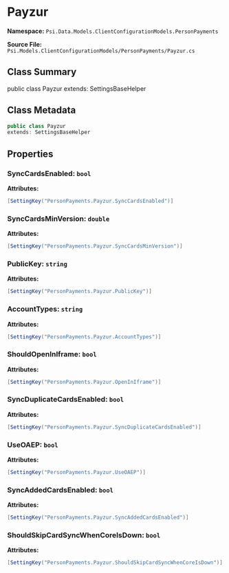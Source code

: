 # Payzur

**Namespace:** `Psi.Data.Models.ClientConfigurationModels.PersonPayments`

**Source File:** `Psi.Models.ClientConfigurationModels/PersonPayments/Payzur.cs`

## Class Summary

public class Payzur
extends: SettingsBaseHelper

## Class Metadata

```typescript
public class Payzur
extends: SettingsBaseHelper
```

## Properties

### SyncCardsEnabled: `bool`

**Attributes:**
```csharp
[SettingKey("PersonPayments.Payzur.SyncCardsEnabled")]
```

### SyncCardsMinVersion: `double`

**Attributes:**
```csharp
[SettingKey("PersonPayments.Payzur.SyncCardsMinVersion")]
```

### PublicKey: `string`

**Attributes:**
```csharp
[SettingKey("PersonPayments.Payzur.PublicKey")]
```

### AccountTypes: `string`

**Attributes:**
```csharp
[SettingKey("PersonPayments.Payzur.AccountTypes")]
```

### ShouldOpenInIframe: `bool`



**Attributes:**
```csharp
[SettingKey("PersonPayments.Payzur.OpenInIframe")]
```

### SyncDuplicateCardsEnabled: `bool`



**Attributes:**
```csharp
[SettingKey("PersonPayments.Payzur.SyncDuplicateCardsEnabled")]
```

### UseOAEP: `bool`



**Attributes:**
```csharp
[SettingKey("PersonPayments.Payzur.UseOAEP")]
```

### SyncAddedCardsEnabled: `bool`



**Attributes:**
```csharp
[SettingKey("PersonPayments.Payzur.SyncAddedCardsEnabled")]
```

### ShouldSkipCardSyncWhenCoreIsDown: `bool`



**Attributes:**
```csharp
[SettingKey("PersonPayments.Payzur.ShouldSkipCardSyncWhenCoreIsDown")]
```
